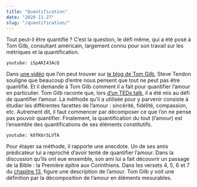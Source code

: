 ```yaml
---
title: "Quantification"
date: "2020-11-27"
slug: "/quantification/"
---
```

Tout peut-il être quantifié ? C’est la question, le défi même, qui a été posé à Tom Gilb, consultant américain, largement connu pour son travail sur les métriques et la quantification.<!-- end -->

`youtube: i5pAKI43AcQ`

Dans [une vidéo](https://www.youtube.com/watch?v=i5pAKI43AcQ&start=2492&end=2655) que l’on peut trouver sur [le blog de Tom Gilb](https://www.gilb.com/blog/), Steve Tendon souligne que beaucoup d’entre nous pensent que tout ne peut pas être quantifié. Et il demande à Tom Gilb comment il a fait pour quantifier l’amour en particulier. Tom Gilb raconte que, lors [d’un TEDx talk](https://www.youtube.com/watch?v=kOfK6rSLVTA), il a été mis au défi de quantifier l’amour. La méthode qu’il a utilisée pour y parvenir consiste à étudier les différentes facettes de l’amour : sincérité, fidélité, compassion, etc. Autrement dit, il faut commencer par décomposer ce que l’on ne pense pas pouvoir quantifier. Finalement, la quantification du tout (l’amour) est l’ensemble des quantifications de ses éléments constitutifs.

`youtube: kOfK6rSLVTA`

Pour étayer sa méthode, il rapporte une anecdote. Un de ses amis prédicateur lui a reproché d’avoir tenté de quantifier l’amour. Dans la discussion qu’ils ont eue ensemble, son ami lui a fait découvrir un passage de la Bible : la Première épître aux Corinthiens. Dans les versets 4, 5, 6 et 7 du [chapitre 13](https://www.biblica.com/bible/bds/1-corinthiens/13/), figure une description de l’amour. Tom Gilb y voit une définition par la décomposition de l’amour en éléments mesurables.